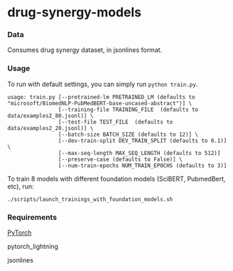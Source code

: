 # drug-synergy-models

### Data
Consumes drug synergy dataset, in jsonlines format.

### Usage
To run with default settings, you can simply run `python train.py`.

```
usage: train.py [--pretrained-lm PRETRAINED_LM (defaults to "microsoft/BiomedNLP-PubMedBERT-base-uncased-abstract")] \
                [--training-file TRAINING_FILE  (defaults to data/examples2_80.jsonl)] \
                [--test-file TEST_FILE  (defaults to data/examples2_20.jsonl)] \
                [--batch-size BATCH_SIZE (defaults to 12)] \
                [--dev-train-split DEV_TRAIN_SPLIT (defaults to 0.1)] \
                [--max-seq-length MAX_SEQ_LENGTH (defaults to 512)]
                [--preserve-case (defaults to False)] \
                [--num-train-epochs NUM_TRAIN_EPOCHS (defaults to 3)]
```

To train 8 models with different foundation models (SciBERT, PubmedBert, etc), run:
```
./scripts/launch_trainings_with_foundation_models.sh
```

### Requirements
[PyTorch](https://pytorch.org/get-started/locally/)

pytorch_lightning

jsonlines


